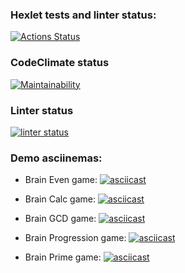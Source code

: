 ### Hexlet tests and linter status:
[![Actions Status](https://github.com/iQwaz/frontend-project-lvl1/workflows/hexlet-check/badge.svg)](https://github.com/iQwaz/frontend-project-lvl1/actions)

### CodeClimate status
[![Maintainability](https://api.codeclimate.com/v1/badges/6dd80ede2bf20c224369/maintainability)](https://codeclimate.com/github/iQwaz/frontend-project-lvl1/maintainability)

### Linter status
[![linter status](https://github.com/iQwaz/frontend-project-lvl1/actions/workflows/linter-status.yml/badge.svg)](https://github.com/iQwaz/frontend-project-lvl1/actions/workflows/linter-status.yml)

### Demo asciinemas:
- Brain Even game:
[![asciicast](https://asciinema.org/a/1WeCOxAl4DSN8quzM6DgMiyd9.svg)](https://asciinema.org/a/1WeCOxAl4DSN8quzM6DgMiyd9)

- Brain Calc game:
[![asciicast](https://asciinema.org/a/cD9E9e8Dc1fjG3LmNJh1mPo4w.svg)](https://asciinema.org/a/cD9E9e8Dc1fjG3LmNJh1mPo4w)

- Brain GCD game:
[![asciicast](https://asciinema.org/a/eH4dAhYw6Zrd1bVgPJIseSzWs.svg)](https://asciinema.org/a/eH4dAhYw6Zrd1bVgPJIseSzWs)

- Brain Progression game:
[![asciicast](https://asciinema.org/a/aA9eRTHJn0IDNbVdqBEtP7lj4.svg)](https://asciinema.org/a/aA9eRTHJn0IDNbVdqBEtP7lj4)

- Brain Prime game:
[![asciicast](https://asciinema.org/a/Kvgmg7NUT6KNgH9kvebhXKp6p.svg)](https://asciinema.org/a/Kvgmg7NUT6KNgH9kvebhXKp6p)